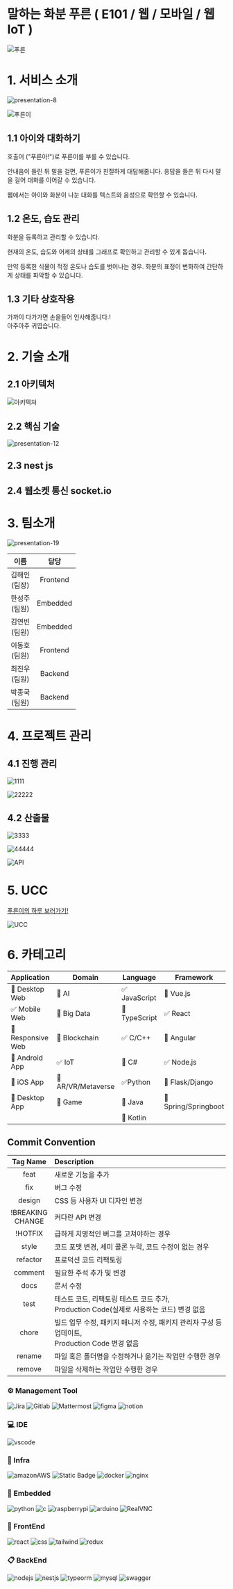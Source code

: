 # 말하는 화분 푸른 ( E101 / 웹 / 모바일 / 웹 IoT )
![푸른](https://github.com/RosaDamascena/Pureun/assets/95911613/6be7f9ef-f5d5-49c1-afc6-97594f23f227)

# 1. 서비스 소개

![presentation-8](https://github.com/RosaDamascena/Pureun/assets/95911613/92d15122-5f44-4f1f-9e65-20b5d01fe1e8)

![푸른이](https://github.com/RosaDamascena/Pureun/assets/95911613/e61a9384-0dd5-4ca1-981e-4fe728d8684d)

## 1.1 아이와 대화하기
호출어 ("푸른아!")로 푸른이를 부를 수 있습니다.<br>

안내음이 들린 뒤 말을 걸면, 푸른이가 친절하게 대답해줍니다. 응답을 들은 뒤 다시 말을 걸어 대화를 이어갈 수 있습니다.<br>

웹에서는 아이와 화분이 나눈 대화를 텍스트와 음성으로 확인할 수 있습니다.

## 1.2 온도, 습도 관리
화분을 등록하고 관리할 수 있습니다.<br>

현재의 온도, 습도와 어제의 상태를 그래프로 확인하고 관리할 수 있게 돕습니다.<br>

만약 등록한 식물이 적정 온도나 습도를 벗어나는 경우. 화분의 표정이 변화하여 간단하게 상태를 파악할 수 있습니다. 

## 1.3 기타 상호작용
가까이 다가가면 손을들어 인사해줍니다.!<br>
아주아주 귀엽습니다.

# 2. 기술 소개

## 2.1 아키텍처
![아키텍처](https://github.com/RosaDamascena/Pureun/assets/95911613/3b6d93d8-e79c-4d4b-b3a5-d88b9eba50d6)

## 2.2 핵심 기술
![presentation-12](https://github.com/RosaDamascena/Pureun/assets/95911613/fd942ef8-996a-4756-bdf3-f561e52ab5cb)

## 2.3 nest js

## 2.4 웹소켓 통신 socket.io

# 3. 팀소개

![presentation-19](https://github.com/RosaDamascena/Pureun/assets/95911613/9ca5988b-d2ec-41ec-9726-8018645ec770)

|이름|담당|
|:--:|:--:|
|김해인<br>(팀장)|Frontend|
|한성주<br>(팀원)|Embedded|
|김연빈<br>(팀원)|Embedded|
|이동호<br>(팀원)|Frontend|
|최진우<br>(팀원)|Backend|
|박종국<br>(팀원)|Backend|

# 4. 프로젝트 관리

## 4.1 진행 관리
![1111](https://github.com/RosaDamascena/Pureun/assets/95911613/602947f2-9f28-4566-9ae1-03fbf330a5eb)

![22222](https://github.com/RosaDamascena/Pureun/assets/95911613/64c40f4f-a1a1-4107-82fa-71036fb6134b)

## 4.2 산출물
![3333](https://github.com/RosaDamascena/Pureun/assets/95911613/279dc892-6b4e-482a-a0c4-557d841d4c4c)

![44444](https://github.com/RosaDamascena/Pureun/assets/95911613/99884b67-0ef9-41d4-968b-36824e1c5e72)

![API](https://github.com/RosaDamascena/Pureun/assets/95911613/1faa2b5b-bca2-4314-85cb-ed353377c783)


# 5. UCC
[푸른이의 하루 보러가기!](https://youtu.be/fuwtwcdx7YY?si=M9KMLYXY5HIp1sCQ)

![UCC](https://github.com/RosaDamascena/Pureun/assets/95911613/5e15007d-d553-4105-ab99-c0b7be9c03ed)

# 6.  카테고리
| Application | Domain | Language | Framework |
| ---- | ---- | ---- | ---- |
| :black_square_button: Desktop Web | :black_square_button: AI | :white_check_mark: JavaScript | :black_square_button: Vue.js |
| :white_check_mark: Mobile Web | :black_square_button: Big Data | :black_square_button: TypeScript | :white_check_mark: React |
| :black_square_button: Responsive Web | :black_square_button: Blockchain | :white_check_mark: C/C++ | :black_square_button: Angular |
| :black_square_button: Android App | :white_check_mark: IoT | :black_square_button: C# | :white_check_mark: Node.js |
| :black_square_button: iOS App | :black_square_button: AR/VR/Metaverse | :white_check_mark: ​Python | :black_square_button: Flask/Django |
| :black_square_button: Desktop App | :black_square_button: Game | :black_square_button: Java | :black_square_button: Spring/Springboot |
| | | :black_square_button: Kotlin | |


## Commit Convention
|Tag Name|Description|
|:--:|:--|
|feat|새로운 기능을 추가|
|fix|버그 수정|
|design|CSS 등 사용자 UI 디자인 변경|
|!BREAKING<br/>CHANGE|커다란 API 변경|
|!HOTFIX|급하게 치명적인 버그를 고쳐야하는 경우|
|style|코드 포맷 변경, 세미 콜론 누락, 코드 수정이 없는 경우|
|refactor|프로덕션 코드 리팩토링|
|comment|필요한 주석 추가 및 변경|
|docs|문서 수정|
|test|테스트 코드, 리팩토링 테스트 코드 추가, <br/>Production Code(실제로 사용하는 코드) 변경 없음|
|chore|빌드 업무 수정, 패키지 매니저 수정, 패키지 관리자 구성 등 업데이트, <br/>Production Code 변경 없음|
|rename|파일 혹은 폴더명을 수정하거나 옮기는 작업만 수행한 경우|
|remove|파일을 삭제하는 작업만 수행한 경우|

 ### ⚙ Management Tool
<img alt="Jira" src ="https://img.shields.io/badge/jira-3776AB.svg?&style=for-the-badge&logo=jira&logoColor=white"/>

<img alt="Gitlab" src ="https://img.shields.io/badge/gitlab-3776AB.svg?&style=for-the-badge&logo=gitlab&logoColor=white&color=orange"/>

<img alt="Mattermost" src ="https://img.shields.io/badge/Mattermost-3776AB.svg?&style=for-the-badge&logo=Mattermost&logoColor=white"/>

<img alt="figma" src ="https://img.shields.io/badge/figma-3776AB.svg?&style=for-the-badge&logo=figma&logoColor=white&color=red"/>

<img alt="notion" src ="https://img.shields.io/badge/notion-3776AB.svg?&style=for-the-badge&logo=notion&logoColor=white&color=black"/>

### 💻 IDE

<img alt="vscode" src ="https://img.shields.io/badge/vscode-3776AB.svg?&style=for-the-badge&logo=visualstudiocode&logoColor=white&"/>

### 🔑 Infra
<img alt="amazonAWS" src ="https://img.shields.io/badge/amazon aws-3776AB.svg?&style=for-the-badge&logo=amazonAWS&logoColor=white&color=232F3E"/>

<img alt="Static Badge" src="https://img.shields.io/badge/jenkins-3776AB.svg?&style=for-the-badge&logo=jenkins&logoColor=white& color=D24939"/>

<img alt="docker" src ="https://img.shields.io/badge/docker-3776AB.svg?&style=for-the-badge&logo=docker&logoColor=white&color=2496ED"/>

<img alt="nginx" src ="https://img.shields.io/badge/nginx-3776AB.svg?&style=for-the-badge&logo=nginx&logoColor=white&color=009639"/>

### 🥽 Embedded

<img alt="python" src ="https://img.shields.io/badge/python-3776AB.svg?&style=for-the-badge&logo=python&logoColor=white&color=3776AB"/>

<img alt="c" src ="https://img.shields.io/badge/c-3776AB.svg?&style=for-the-badge&logo=c&logoColor=white&color=A8B9CC"/>

<img alt="raspberrypi" src ="https://img.shields.io/badge/RaspberryPi-3776AB.svg?&style=for-the-badge&logo=RaspberryPi&logoColor=white&color=A22846"/>

<img alt="arduino" src ="https://img.shields.io/badge/Arduino-3776AB.svg?&style=for-the-badge&logo=Arduino&logoColor=white&color=00878F"/>

<img alt="RealVNC" src ="https://img.shields.io/badge/RealVNC-3776AB.svg?&style=for-the-badge&logo=RealVNC&logoColor=white&color=blue"/>

### 📱 FrontEnd

<img alt="react" src ="https://img.shields.io/badge/react-3776AB.svg?&style=for-the-badge&logo=react&logoColor=black&color=61DAFB"/>

<img alt="css" src ="https://img.shields.io/badge/css-3776AB.svg?&style=for-the-badge&logo=css3&logoColor=white&color=1572B6"/>

<img alt="tailwind" src ="https://img.shields.io/badge/tailwind-3776AB.svg?&style=for-the-badge&logo=tailwind css&logoColor=white&color=06B6D4"/>

<img alt="redux" src ="https://img.shields.io/badge/redux-3776AB.svg?&style=for-the-badge&logo=redux&logoColor=white&color=764ABC"/>

### 📋 BackEnd

<img alt="nodejs" src ="https://img.shields.io/badge/nodejs-3776AB.svg?&style=for-the-badge&logo=Node.js&logoColor=white&color=339933"/>

<img alt="nestjs" src ="https://img.shields.io/badge/nestjs-3776AB.svg?&style=for-the-badge&logo=nest.js&logoColor=white&color=E0234E"/>

<img alt="typeorm" src ="https://img.shields.io/badge/typeorm-3776AB.svg?&style=for-the-badge&logo=typeorm&logoColor=white&color=262627"/>

<img alt="mysql" src ="https://img.shields.io/badge/mysql-3776AB.svg?&style=for-the-badge&logo=mysql&logoColor=blue&color=4479A1"/>

<img alt="swagger" src ="https://img.shields.io/badge/swagger-3776AB.svg?&style=for-the-badge&logo=swagger&logoColor=white&swagger=85EA2D"/>
